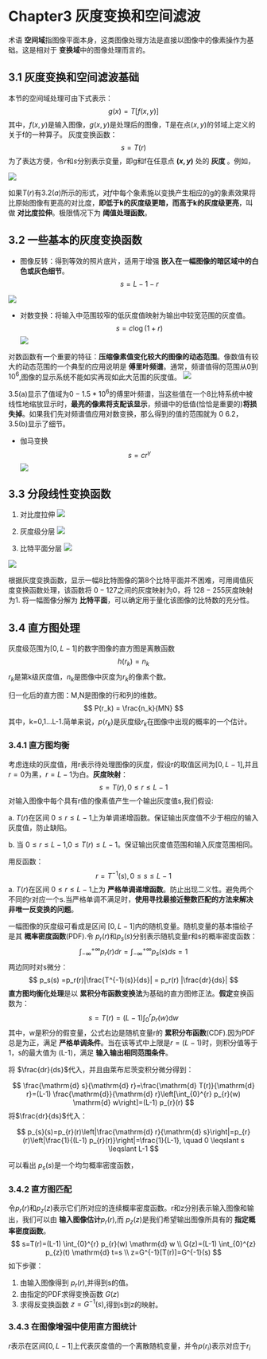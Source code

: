 # Chapter3 灰度变换和空间滤波
术语 **空间域**指图像平面本身，这类图像处理方法是直接以图像中的像素操作为基础。这是相对于 **变换域**中的图像处理而言的。

## 3.1 灰度变换和空间滤波基础
本节的空间域处理可由下式表示：
$$
g(x)  = T[f(x,y)]
$$
其中，$f(x,y)$是输入图像，$g(x,y)$是处理后的图像，T是在点$(x,y)$的邻域上定义的关于f的一种算子。
灰度变换函数：
$$
s = T(r)
$$
为了表达方便，令$r$和$s$分别表示变量，即g和f在任意点 **$(x,y)$** 处的 **灰度** 。例如，

![](picture/2019-07-25-22-39-22.png)

如果$T(r)$有$3.2(a)$所示的形式，对$f$中每个象素施以变换产生相应的g的象素效果将比原始图像有更高的对比度，**即低于k的灰度级更暗，而高于k的灰度级更亮**，叫做 **对比度拉伸**。极限情况下为 **阈值处理函数**。

## 3.2 一些基本的灰度变换函数
* 图像反转：得到等效的照片底片，适用于增强 **嵌入在一幅图像的暗区域中的白色或灰色细节**。
$$
s=L-1-r
$$

![](picture/2019-07-26-09-49-43.png)

* 对数变换：将输入中范围较窄的低灰度值映射为输出中较宽范围的灰度值。
$$
s=c \log (1+r)
$$
  ![](picture/2019-07-26-09-52-16.png)

对数函数有一个重要的特征：**压缩像素值变化较大的图像的动态范围**。像数值有较大的动态范围的一个典型的应用说明是 **傅里叶频谱**。通常，频谱值得的范围从0到$10^6$,图像的显示系统不能如实再现如此大范围的灰度值。
![](picture/2019-07-26-09-57-05.png)

3.5(a)显示了值域为$0-1.5*10^6$的傅里叶频谱，当这些值在一个8比特系统中被线性地缩放显示时，**最亮的像素将支配该显示**，频谱中的低值(恰恰是重要的)**将损失掉**。如果我们先对频谱值应用对数变换，那么得到的值的范围就为 $0~6.2$，3.5(b)显示了细节。

* 伽马变换
$$
s=c r^{\gamma}
$$
![](picture/2019-07-26-10-02-42.png)

## 3.3 分段线性变换函数
1. 对比度拉伸
![](picture/2019-07-26-10-13-15.png)

2. 灰度级分层
![](picture/2019-07-26-10-14-11.png)

3. 比特平面分层
![](picture/2019-07-26-10-18-34.png)

![](picture/2019-07-26-10-20-01.png)

根据灰度变换函数，显示一幅8比特图像的第8个比特平面并不困难，可用阈值灰度变换函数处理，该函数将 $0-127$之间的灰度映射为0，将 $128-255$灰度映射为1.
将一幅图像分解为 **比特平面**，可以确定用于量化该图像的比特数的充分性。

## 3.4 直方图处理
灰度级范围为$[0,L-1]$的数字图像的直方图是离散函数
$$
h(r_k)=n_k
$$
$r_k$是第k级灰度值，$n_k$是图像中灰度为$r_k$的像素个数。

归一化后的直方图：M,N是图像的行和列的维数。
$$
P(r_k) = \frac{n_k}{MN}
$$
其中，k=0,1...L-1.简单来说，$p(r_k)$是灰度级$r_k$在图像中出现的概率的一个估计。

### 3.4.1 直方图均衡
考虑连续的灰度值，用r表示待处理图像的灰度，假设r的取值区间为$[0,L-1]$,并且 $r=0$为黑，$r=L-1$为白。**灰度映射**：
$$
s=T(r), 0 \leqslant r \leqslant L-1
$$
对输入图像中每个具有r值的像素值产生一个输出灰度值s,我们假设:

a. $T(r)$在区间 $0 \leqslant r \leqslant L-1$上为单调递增函数。保证输出灰度值不少于相应的输入灰度值，防止缺陷。

b. 当 $0 \leqslant r \leqslant L-1$,$0 \leqslant T(r) \leqslant L-1$。保证输出灰度值范围和输入灰度范围相同。

用反函数：
$$
r=T^{-1}(s), 0 \leqslant s \leqslant L-1
$$
a. $T(r)$在区间 $0 \leqslant r \leqslant L-1$上为 **严格单调递增函数**。防止出现二义性。避免两个不同的r对应一个s.当严格单调不满足时，**使用寻找最接近整数匹配的方法来解决非唯一反变换的问题**。

一幅图像的灰度级可看成是区间 $[0,L-1]$内的随机变量。随机变量的基本描绘子是其 **概率密度函数**(PDF).令 $p_r(r)$和$p_s(s)$分别表示随机变量r和s的概率密度函数：
$$
\int_{-\infty}^{+\infty}p_r(r)dr = \int_{-\infty}^{+\infty}p_s(s)ds = 1 
$$
两边同时对s微分：
$$
p_s(s) =p_r(r)|\frac{T^{-1}(s)}{ds}| = p_r(r) |\frac{dr}{ds}|
$$
**直方图均衡化处理**是以 **累积分布函数变换法**为基础的直方图修正法。**假定**变换函数为：
$$
s=T(r)=(L-1) \int_{0}^{r} p_{r}(w) \mathrm{d} w
$$
其中，w是积分的假变量，公式右边是随机变量r的 **累积分布函数**(CDF).因为PDF总是为正，满足 **严格单调条件**。当在该等式中上限是$r = (L-1)$时，则积分值等于1，s的最大值为 (L-1)，满足 **输入输出相同范围条件**。

将 $\frac{dr}{ds}$代入，并且由莱布尼茨变积分微分得到：

$$
\frac{\mathrm{d} s}{\mathrm{d} r}=\frac{\mathrm{d} T(r)}{\mathrm{d} r}=(L-1) \frac{\mathrm{d}}{\mathrm{d} r}\left[\int_{0}^{r} p_{r}(w) \mathrm{d} w\right]=(L-1) p_{r}(r)
$$
将$\frac{dr}{ds}$代入：

$$
p_{s}(s)=p_{r}(r)\left|\frac{\mathrm{d} r}{\mathrm{d} s}\right|=p_{r}(r)\left|\frac{1}{(L-1) p_{r}(r)}\right|=\frac{1}{L-1}, \quad 0 \leqslant s \leqslant L-1
$$

可以看出 $p_s(s)$是一个均匀概率密度函数，

### 3.4.2 直方图匹配
令$p_r(r)$和$p_z(z)$表示它们所对应的连续概率密度函数。r和z分别表示输入图像和输出，我们可以由 **输入图像估计**$p_r(r)$,而 $p_z(z)$是我们希望输出图像所具有的 **指定概率密度函数**。
$$
s=T(r)=(L-1) \int_{0}^{r} p_{r}(w) \mathrm{d} w 
\\
G(z)=(L-1) \int_{0}^{z} p_{z}(t) \mathrm{d} t=s
\\
z=G^{-1}[T(r)]=G^{-1}(s)
$$
如下步骤：
1. 由输入图像得到 $p_r(r)$,并得到s的值。
2. 由指定的PDF求得变换函数 $G(z)$
3. 求得反变换函数 $z = G^{-1}(s)$,得到s到z的映射。

### 3.4.3 在图像增强中使用直方图统计
$r$表示在区间$[0,L-1]$上代表灰度值的一个离散随机变量，并令$p(r_i)$表示对应于$r_i$